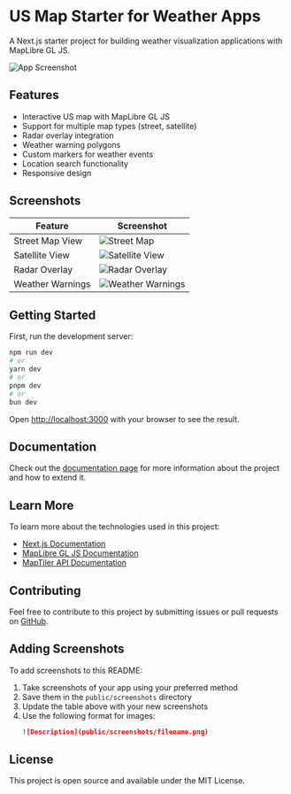 # US Map Starter for Weather Apps

A Next.js starter project for building weather visualization applications with MapLibre GL JS.

![App Screenshot](public/screenshots/app-screenshot.png)


## Features

- Interactive US map with MapLibre GL JS
- Support for multiple map types (street, satellite)
- Radar overlay integration
- Weather warning polygons
- Custom markers for weather events
- Location search functionality
- Responsive design

## Screenshots

| Feature | Screenshot |
|---------|------------|
| Street Map View | ![Street Map](public/screenshots/street-view.png) |
| Satellite View | ![Satellite View](public/screenshots/satellite-view.png) |
| Radar Overlay | ![Radar Overlay](public/screenshots/radar-overlay.png) |
| Weather Warnings | ![Weather Warnings](public/screenshots/warnings.png) |

## Getting Started

First, run the development server:

```bash
npm run dev
# or
yarn dev
# or
pnpm dev
# or
bun dev
```

Open [http://localhost:3000](http://localhost:3000) with your browser to see the result.

## Documentation

Check out the [documentation page](http://localhost:3000/docs) for more information about the project and how to extend it.

## Learn More

To learn more about the technologies used in this project:

- [Next.js Documentation](https://nextjs.org/docs)
- [MapLibre GL JS Documentation](https://maplibre.org/maplibre-gl-js-docs/api/)
- [MapTiler API Documentation](https://docs.maptiler.com/cloud/api/)

## Contributing

Feel free to contribute to this project by submitting issues or pull requests on [GitHub](https://github.com/AdventureBear/us-map-starter-for-weather-apps).

## Adding Screenshots

To add screenshots to this README:

1. Take screenshots of your app using your preferred method
2. Save them in the `public/screenshots` directory
3. Update the table above with your new screenshots
4. Use the following format for images:
   ```markdown
   ![Description](public/screenshots/filename.png)
   ```

## License

This project is open source and available under the MIT License.
